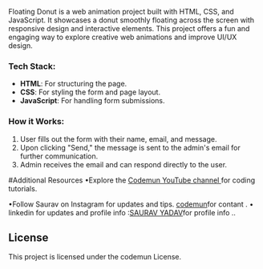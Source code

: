 Floating Donut is a web animation project built with HTML, CSS, and JavaScript. It showcases a donut smoothly floating across the screen with responsive design and interactive elements. This project offers a fun and engaging way to explore creative web animations and improve UI/UX design.

### Tech Stack:
- **HTML**: For structuring the page.
- **CSS**: For styling the form and page layout.
- **JavaScript**: For handling form submissions.

### How it Works:
1. User fills out the form with their name, email, and message.
2. Upon clicking "Send," the message is sent to the admin's email for further communication.
3. Admin receives the email and can respond directly to the user.

#Additional Resources
•Explore the [Codemun YouTube channel ](https://youtu.be/TxyWL_f9WTs?si=cVzuU38Fgud1NaP0_)for coding tutorials.

•Follow Saurav on Instagram  for updates and tips.
[codemun](https://www.instagram.com/saurav.boi_])for contant .
• linkedin for updates and profile info  :[SAURAV YADAV](https://in.linkedin.com/in/techsavvydeveloperinnovates)for profile info  ..

## License

This project is licensed under the codemun License.
